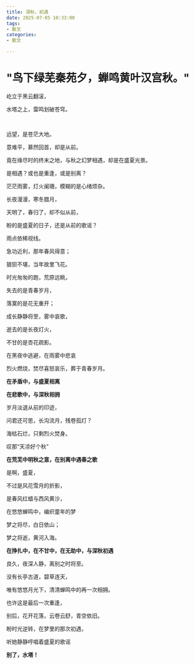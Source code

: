 ```yaml
---
title: 深秋，初遇
date: 2025-07-05 10:33:00
tags: 
- 散文
categories: 
- 散文

---
```


# "鸟下绿芜秦苑夕，蝉鸣黄叶汉宫秋。"

屹立于黑云翻滚，

水塔之上，雷鸣划破苍穹。

​    

远望，是苍茫大地。

意难平，慕然回首，却是从前。

竟在缘尽时的终末之地，与秋之幻梦相遇，却是在盛夏光景。

是相遇？或也是重逢，或是别离？

茫茫雨雾，灯火阑珊，模糊的是心绪烦杂。

 

长夜漫漫，寒冬腊月，

天明了，春归了，却不似从前，

盼的是盛夏的日子，还是从前的歌谣？

雨点依稀视线。



急功近利，那年春风得意；

狼狈不堪，当年故里飞花。

时光匆匆的跑，荒原远眺，

失去的是青春岁月，

落寞的是花无重开；

成长静静将至，雾中哀歌，

逝去的是长夜灯火，

不甘的是杏花疏影。



在黑夜中逃避，在雨雾中悲哀

烈火燃烧，焚尽喜怒哀乐，葬于青春岁月。

**在矛盾中，与盛夏相离**

**在悲歌中，与深秋相拥**



岁月淡退从前的印迹，

问君还可思，长沟流月，残卷孤灯？

海枯石烂，只剩烈火焚身。

叹那“天凉好个秋”



**在荒芜中明秋之意，在别离中遇春之歌**

是啊，盛夏，

不过是风花雪月的折影，

是春风红蜡与西风黄沙，

在悠悠蝉鸣中，编织童年的梦

梦之将尽，白日依山；

梦之将逝，黄河入海。

**在挣扎中，在不甘中，在无助中，与深秋初遇**



良久，夜深人静，离别之时将至。

没有长亭古道，碧草连天，

唯有悠悠月光下，清清蝉鸣中的再一次相拥。

也许这是最后一次重逢，

别后，花开花落，云卷云舒，青空依旧。

盼时光逆转，在梦里的那次初遇，

听她静静哼唱着盛夏的歌谣



**别了，水塔！**
